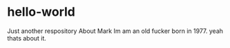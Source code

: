 # hello-world
Just another respository
About Mark
Im am an old fucker born in 1977.
yeah thats about it. 

